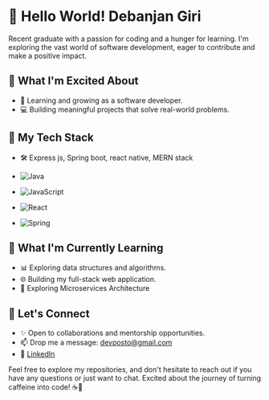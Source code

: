 # 👋 Hello World! Debanjan Giri
Recent graduate with a passion for coding and a hunger for learning. I'm exploring the vast world of software development, eager to contribute and make a positive impact.

## 💼 What I'm Excited About
- 🌱 Learning and growing as a software developer.
- 💻 Building meaningful projects that solve real-world problems.

## 🚀 My Tech Stack
- 🛠️ Express js, Spring boot, react native, MERN stack
- ![Java](https://img.shields.io/badge/Java-007396?style=for-the-badge&logo=java&logoColor=white)
- ![JavaScript](https://img.shields.io/badge/JavaScript-F7DF1E?style=for-the-badge&logo=javascript&logoColor=black)

-  ![React](https://img.shields.io/badge/React-61DAFB?style=for-the-badge&logo=react&logoColor=white)
-  ![Spring](https://img.shields.io/badge/Spring-6DB33F?style=for-the-badge&logo=spring&logoColor=white)

## 🌱 What I'm Currently Learning
- 📊 Exploring data structures and algorithms.
- 🌐 Building my full-stack web application.
- 🧿 Exploring Microservices Architecture

## 🤝 Let's Connect
- ✨ Open to collaborations and mentorship opportunities.
- 📫 Drop me a message: devposto@gmail.com
- 💼 [LinkedIn](https://www.linkedin.com/in/debanjanGiri)

Feel free to explore my repositories, and don't hesitate to reach out if you have any questions or just want to chat. Excited about the journey of turning caffeine into code! ☕🚀
